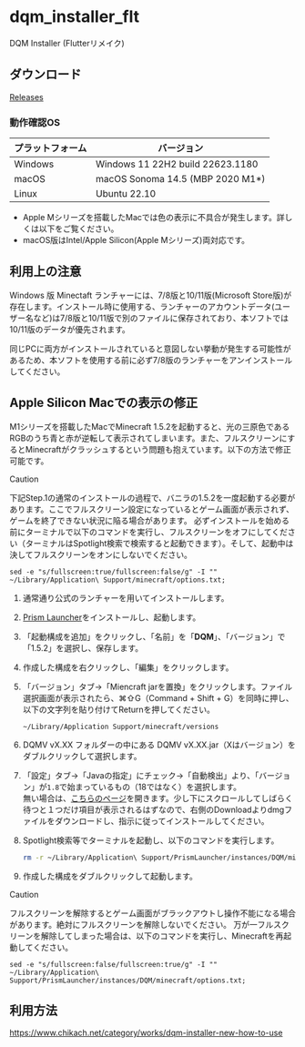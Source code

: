 # dqm_installer_flt

DQM Installer (Flutterリメイク)

## ダウンロード

[Releases](https://github.com/chika3742/dqm_installer_flt/releases)

### 動作確認OS

| プラットフォーム | バージョン |
| --- | --- |
| Windows | Windows 11 22H2 build 22623.1180 |
| macOS | macOS Sonoma 14.5 (MBP 2020 M1*) |
| Linux | Ubuntu 22.10 |

- Apple Mシリーズを搭載したMacでは色の表示に不具合が発生します。詳しくは以下をご覧ください。
- macOS版はIntel/Apple Silicon(Apple Mシリーズ)両対応です。

## 利用上の注意

Windows 版 Minectaft ランチャーには、7/8版と10/11版(Microsoft Store版)が存在します。インストール時に使用する、ランチャーのアカウントデータ(ユーザー名など)は7/8版と10/11版で別のファイルに保存されており、本ソフトでは10/11版のデータが優先されます。

同じPCに両方がインストールされていると意図しない挙動が発生する可能性があるため、本ソフトを使用する前に必ず7/8版のランチャーをアンインストールしてください。

## Apple Silicon Macでの表示の修正

M1シリーズを搭載したMacでMinecraft 1.5.2を起動すると、光の三原色であるRGBのうち青と赤が逆転して表示されてしまいます。また、フルスクリーンにするとMinecraftがクラッシュするという問題も抱えています。以下の方法で修正可能です。

> [!CAUTION]
>
> 下記Step.1の通常のインストールの過程で、バニラの1.5.2を一度起動する必要があります。ここでフルスクリーン設定になっているとゲーム画面が表示されず、ゲームを終了できない状況に陥る場合があります。
> 必ずインストールを始める前にターミナルで以下のコマンドを実行し、フルスクリーンをオフにしてください（ターミナルはSpotlight検索で検索すると起動できます）。そして、起動中は決してフルスクリーンをオンにしないでください。
> ```
> sed -e "s/fullscreen:true/fullscreen:false/g" -I "" ~/Library/Application\ Support/minecraft/options.txt;
> ```

1. 通常通り公式のランチャーを用いてインストールします。
2. [Prism Launcher](https://prismlauncher.org/download/mac/)をインストールし、起動します。
3. 「起動構成を追加」をクリックし、「名前」を「__DQM__」、「バージョン」で「1.5.2」を選択し、保存します。
4. 作成した構成を右クリックし、「編集」をクリックします。
5. 「バージョン」タブ→「Miencraft jarを置換」をクリックします。ファイル選択画面が表示されたら、⌘⇧G（Command + Shift + G）を同時に押し、以下の文字列を貼り付けてReturnを押してください。
   ```
   ~/Library/Application Support/minecraft/versions
   ```
6. DQMV vX.XX フォルダーの中にある DQMV vX.XX.jar（Xはバージョン）をダブルクリックして選択します。
6. 「設定」タブ→「Javaの指定」にチェック→「自動検出」より、「バージョン」が`1.8`で始まっているもの（18ではなく）を選択します。<br>無い場合は、[こちらのページ](https://www.azul.com/downloads/?version=java-8-lts&os=macos&architecture=arm-64-bit&package=jdk#zulu)を開きます。少し下にスクロールしてしばらく待つと１つだけ項目が表示されるはずなので、右側のDownloadよりdmgファイルをダウンロードし、指示に従ってインストールしてください。
7. Spotlight検索等でターミナルを起動し、以下のコマンドを実行します。

    ```bash
    rm -r ~/Library/Application\ Support/PrismLauncher/instances/DQM/minecraft; ln -s ~/Library/Application\ Support/minecraft ~/Library/Application\ Support/PrismLauncher/instances/DQM/minecraft; sed -e "s/fullscreen:false/fullscreen:true/g" -I "" ~/Library/Application\ Support/PrismLauncher/instances/DQM/minecraft/options.txt;
    ```
8. 作成した構成をダブルクリックして起動します。

> [!CAUTION]
> 
> フルスクリーンを解除するとゲーム画面がブラックアウトし操作不能になる場合があります。絶対にフルスクリーンを解除しないでください。
> 万が一フルスクリーンを解除してしまった場合は、以下のコマンドを実行し、Minecraftを再起動してください。
> ```
> sed -e "s/fullscreen:false/fullscreen:true/g" -I "" ~/Library/Application\ Support/PrismLauncher/instances/DQM/minecraft/options.txt;
> ```

## 利用方法

https://www.chikach.net/category/works/dqm-installer-new-how-to-use
